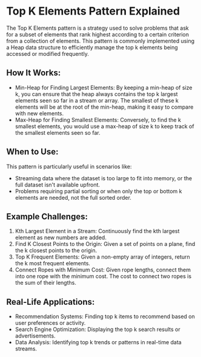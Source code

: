 # Top K Elements Pattern Explained
The Top K Elements pattern is a strategy used to solve problems that ask for a subset of elements that rank highest according to a certain criterion from a collection of elements. This pattern is commonly implemented using a Heap data structure to efficiently manage the top k elements being accessed or modified frequently.

## How It Works:
* Min-Heap for Finding Largest Elements: By keeping a min-heap of size k, you can ensure that the heap always contains the top k largest elements seen so far in a stream or array. The smallest of these k elements will be at the root of the min-heap, making it easy to compare with new elements.
* Max-Heap for Finding Smallest Elements: Conversely, to find the k smallest elements, you would use a max-heap of size k to keep track of the smallest elements seen so far.

## When to Use:
This pattern is particularly useful in scenarios like:

* Streaming data where the dataset is too large to fit into memory, or the full dataset isn't available upfront.
* Problems requiring partial sorting or when only the top or bottom k elements are needed, not the full sorted order.

## Example Challenges:
1. Kth Largest Element in a Stream: Continuously find the kth largest element as new numbers are added.
2. Find K Closest Points to the Origin: Given a set of points on a plane, find the k closest points to the origin.
3. Top K Frequent Elements: Given a non-empty array of integers, return the k most frequent elements.
4. Connect Ropes with Minimum Cost: Given rope lengths, connect them into one rope with the minimum cost. The cost to connect two ropes is the sum of their lengths.

## Real-Life Applications:
* Recommendation Systems: Finding top k items to recommend based on user preferences or activity.
* Search Engine Optimization: Displaying the top k search results or advertisements.
* Data Analysis: Identifying top k trends or patterns in real-time data streams.
